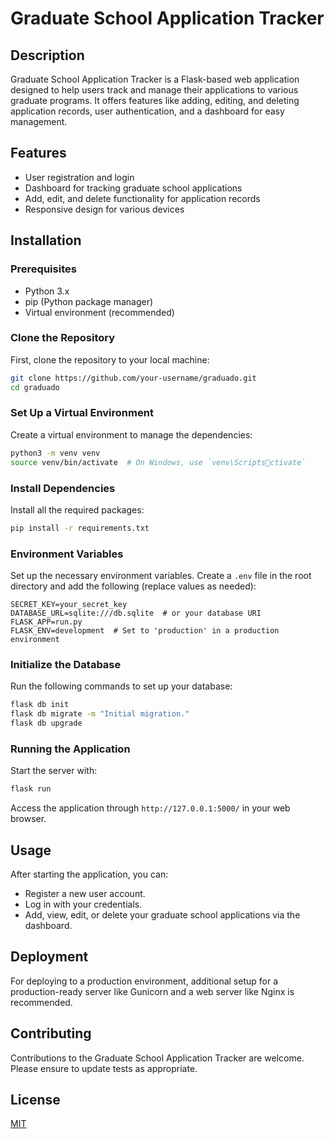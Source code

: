 # Graduate School Application Tracker

## Description
Graduate School Application Tracker is a Flask-based web application designed to help users track and manage their applications to various graduate programs. It offers features like adding, editing, and deleting application records, user authentication, and a dashboard for easy management.

## Features
- User registration and login
- Dashboard for tracking graduate school applications
- Add, edit, and delete functionality for application records
- Responsive design for various devices

## Installation

### Prerequisites
- Python 3.x
- pip (Python package manager)
- Virtual environment (recommended)

### Clone the Repository
First, clone the repository to your local machine:
```bash
git clone https://github.com/your-username/graduado.git
cd graduado
```

### Set Up a Virtual Environment
Create a virtual environment to manage the dependencies:
```bash
python3 -m venv venv
source venv/bin/activate  # On Windows, use `venv\Scriptsctivate`
```

### Install Dependencies
Install all the required packages:
```bash
pip install -r requirements.txt
```

### Environment Variables
Set up the necessary environment variables. Create a `.env` file in the root directory and add the following (replace values as needed):
```env
SECRET_KEY=your_secret_key
DATABASE_URL=sqlite:///db.sqlite  # or your database URI
FLASK_APP=run.py
FLASK_ENV=development  # Set to 'production' in a production environment
```

### Initialize the Database
Run the following commands to set up your database:
```bash
flask db init
flask db migrate -m "Initial migration."
flask db upgrade
```

### Running the Application
Start the server with:
```bash
flask run
```
Access the application through `http://127.0.0.1:5000/` in your web browser.

## Usage
After starting the application, you can:
- Register a new user account.
- Log in with your credentials.
- Add, view, edit, or delete your graduate school applications via the dashboard.

## Deployment
For deploying to a production environment, additional setup for a production-ready server like Gunicorn and a web server like Nginx is recommended.

## Contributing
Contributions to the Graduate School Application Tracker are welcome. Please ensure to update tests as appropriate.

## License
[MIT](https://choosealicense.com/licenses/mit/)
